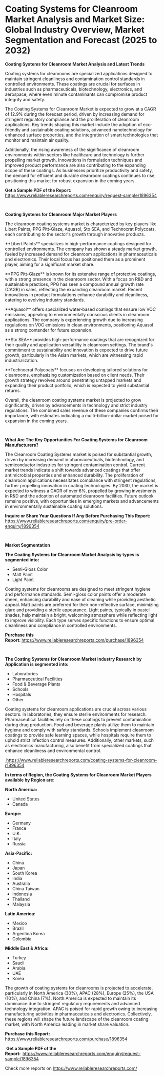 <p><h1>Coating Systems for Cleanroom Market Analysis and Market Size: Global Industry Overview, Market Segmentation and Forecast (2025 to 2032)</h1></p><p><strong>Coating Systems for Cleanroom Market Analysis and Latest Trends</strong></p>
<p><p>Coating systems for cleanrooms are specialized applications designed to maintain stringent cleanliness and contamination control standards in controlled environments. These coatings are crucial for surfaces in industries such as pharmaceuticals, biotechnology, electronics, and aerospace, where even minute contaminants can compromise product integrity and safety. </p><p>The Coating Systems for Cleanroom Market is expected to grow at a CAGR of 12.9% during the forecast period, driven by increasing demand for stringent regulatory compliance and the proliferation of cleanroom applications. Key trends shaping this market include the adoption of eco-friendly and sustainable coating solutions, advanced nanotechnology for enhanced surface properties, and the integration of smart technologies that monitor and maintain air quality. </p><p>Additionally, the rising awareness of the significance of cleanroom environments within sectors like healthcare and technology is further propelling market growth. Innovations in formulation techniques and improved product performance are also contributing to the expanding scope of these coatings. As businesses prioritize productivity and safety, the demand for efficient and durable cleanroom coatings continues to rise, positioning this market for robust expansion in the coming years.</p></p>
<p><strong>Get a Sample PDF of the Report:&nbsp;</strong> <a href="https://www.reliableresearchreports.com/enquiry/request-sample/1896354?utm_campaign=3545&utm_medium=2&utm_source=Github&utm_content=ia&utm_term=28032025&utm_id=coating-systems-for-cleanroom">https://www.reliableresearchreports.com/enquiry/request-sample/1896354</a></p>
<p>&nbsp;</p>
<p><strong>Coating Systems for Cleanroom Major Market Players</strong></p>
<p><p>The cleanroom coating systems market is characterized by key players like Libert Paints, PPG Pitt-Glaze, Aquasol, Sto SEA, and Technocrat Polycoats, each contributing to the sector's growth through innovative products.</p><p>**Libert Paints** specializes in high-performance coatings designed for controlled environments. The company has shown a steady market growth, fueled by increased demand for cleanroom applications in pharmaceuticals and electronics. Their local focus has positioned them as a prominent player, aiming for a significant market share.</p><p>**PPG Pitt-Glaze** is known for its extensive range of protective coatings, with a strong presence in the cleanroom sector. With a focus on R&D and sustainable practices, PPG has seen a compound annual growth rate (CAGR) in sales, reflecting the expanding cleanroom market. Recent innovations in product formulations enhance durability and cleanliness, catering to evolving industry standards.</p><p>**Aquasol** offers specialized water-based coatings that ensure low VOC emissions, appealing to environmentally conscious clients in cleanroom applications. The company is experiencing growth due to increasing regulations on VOC emissions in clean environments, positioning Aquasol as a strong contender for future expansion.</p><p>**Sto SEA** provides high-performance coatings that are recognized for their quality and application versatility in cleanroom settings. The brand's commitment to sustainability and innovation is expected to drive future growth, particularly in the Asian markets, which are witnessing rapid industrialization.</p><p>**Technocrat Polycoats** focuses on developing tailored solutions for cleanrooms, emphasizing customization based on client needs. Their growth strategy revolves around penetrating untapped markets and expanding their product portfolio, which is expected to yield substantial returns.</p><p>Overall, the cleanroom coating systems market is projected to grow significantly, driven by advancements in technology and strict industry regulations. The combined sales revenue of these companies confirms their importance, with estimates indicating a multi-billion-dollar market poised for expansion in the coming years.</p></p>
<p>&nbsp;</p>
<p><strong>What Are The Key Opportunities For Coating Systems for Cleanroom Manufacturers?</strong></p>
<p><p>The Cleanroom Coating Systems market is poised for substantial growth, driven by increasing demand in pharmaceuticals, biotechnology, and semiconductor industries for stringent contamination control. Current market trends indicate a shift towards advanced coatings that offer antimicrobial properties and enhanced durability. The proliferation of cleanroom applications necessitates compliance with stringent regulations, further propelling innovation in coating technologies. By 2030, the market is expected to witness a CAGR of over 6%, propelled by growing investments in R&D and the adoption of automated cleanroom facilities. Future outlook remains positive, with opportunities in emerging markets and advancements in environmentally sustainable coating solutions.</p></p>
<p><strong>Inquire or Share Your Questions If Any Before Purchasing This Report:</strong> <a href="https://www.reliableresearchreports.com/enquiry/pre-order-enquiry/1896354?utm_campaign=3545&utm_medium=2&utm_source=Github&utm_content=ia&utm_term=28032025&utm_id=coating-systems-for-cleanroom">https://www.reliableresearchreports.com/enquiry/pre-order-enquiry/1896354</a></p>
<p>&nbsp;</p>
<p><strong>Market Segmentation</strong></p>
<p><strong>The Coating Systems for Cleanroom Market Analysis by types is segmented into:</strong></p>
<p><ul><li>Semi-Gloss Color</li><li>Matt Paint</li><li>Light Paint</li></ul></p>
<p><p>Coating systems for cleanrooms are designed to meet stringent hygiene and performance standards. Semi-gloss color paints offer a moderate sheen, enhancing durability and ease of cleaning while providing aesthetic appeal. Matt paints are preferred for their non-reflective surface, minimizing glare and providing a sterile appearance. Light paints, typically in pastel shades, help maintain a bright, welcoming atmosphere while reflecting light to improve visibility. Each type serves specific functions to ensure optimal cleanliness and compliance in controlled environments.</p></p>
<p><strong>Purchase this Report:&nbsp;</strong><a href="https://www.reliableresearchreports.com/purchase/1896354?utm_campaign=3545&utm_medium=2&utm_source=Github&utm_content=ia&utm_term=28032025&utm_id=coating-systems-for-cleanroom">https://www.reliableresearchreports.com/purchase/1896354</a></p>
<p>&nbsp;</p>
<p><strong>The Coating Systems for Cleanroom Market Industry Research by Application is segmented into:</strong></p>
<p><ul><li>Laboratories</li><li>Pharmaceutical Facilities</li><li>Food & Beverage Plants</li><li>Schools</li><li>Hospitals</li><li>Other</li></ul></p>
<p><p>Coating systems for cleanroom applications are crucial across various sectors. In laboratories, they ensure sterile environments for research. Pharmaceutical facilities rely on these coatings to prevent contamination during drug production. Food and beverage plants utilize them to maintain hygiene and comply with safety standards. Schools implement cleanroom coatings to provide safe learning spaces, while hospitals require them to uphold strict infection control measures. Additionally, other markets, such as electronics manufacturing, also benefit from specialized coatings that enhance cleanliness and environmental control.</p></p>
<p><a href="https://www.reliableresearchreports.com/coating-systems-for-cleanroom-r1896354?utm_campaign=3545&utm_medium=2&utm_source=Github&utm_content=ia&utm_term=28032025&utm_id=coating-systems-for-cleanroom">&nbsp;https://www.reliableresearchreports.com/coating-systems-for-cleanroom-r1896354</a></p>
<p><strong>In terms of Region, the Coating Systems for Cleanroom Market Players available by Region are:</strong></p>
<p>
    <p> <strong> North America: </strong>
        <ul>
            <li>United States</li>
            <li>Canada</li>
        </ul>
        </p> 
    <p> <strong> Europe: </strong>
        <ul>
            <li>Germany</li>
            <li>France</li>
            <li>U.K.</li>
            <li>Italy</li>
            <li>Russia</li>
        </ul>
        </p> 
    <p> <strong> Asia-Pacific: </strong>
        <ul>
            <li>China</li>
            <li>Japan</li>
            <li>South Korea</li>
            <li>India</li>
            <li>Australia</li>
            <li>China Taiwan</li>
            <li>Indonesia</li>
            <li>Thailand</li>
            <li>Malaysia</li>
        </ul>
        </p> 
    <p> <strong> Latin America: </strong>
        <ul>
            <li>Mexico</li>
            <li>Brazil</li>
            <li>Argentina Korea</li>
            <li>Colombia</li>
        </ul>
        </p> 
    <p> <strong> Middle East & Africa: </strong>
        <ul>
            <li>Turkey</li>
            <li>Saudi</li>
            <li>Arabia</li>
            <li>UAE</li>
            <li>Korea</li>
        </ul>
    </p>
    </p>
<p><p>The growth of coating systems for cleanrooms is projected to accelerate, particularly in North America (30%), APAC (28%), Europe (25%), the USA (10%), and China (7%). North America is expected to maintain its dominance due to stringent regulatory requirements and advanced technology integration. APAC is poised for rapid growth owing to increasing manufacturing activities in pharmaceuticals and electronics. Collectively, these regions will shape the future landscape of the cleanroom coating market, with North America leading in market share valuation.</p></p>
<p><strong>Purchase this Report: </strong><a href="https://www.reliableresearchreports.com/purchase/1896354?utm_campaign=3545&utm_medium=2&utm_source=Github&utm_content=ia&utm_term=28032025&utm_id=coating-systems-for-cleanroom">https://www.reliableresearchreports.com/purchase/1896354</a></p>
<p>&nbsp;<strong>Get a Sample PDF of the Report:&nbsp;&nbsp;</strong><a href="https://www.reliableresearchreports.com/enquiry/request-sample/1896354?utm_campaign=3545&utm_medium=2&utm_source=Github&utm_content=ia&utm_term=28032025&utm_id=coating-systems-for-cleanroom">https://www.reliableresearchreports.com/enquiry/request-sample/1896354</a></p>
<p><strong></strong></p>
<p>Check more reports on <a href="https://www.reliableresearchreports.com/?utm_campaign=3545&utm_medium=2&utm_source=Github&utm_content=ia&utm_term=28032025&utm_id=coating-systems-for-cleanroom">https://www.reliableresearchreports.com/</a></p>